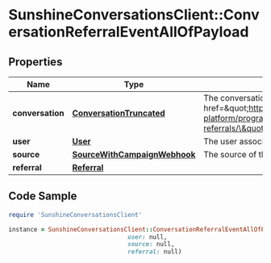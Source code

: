 # SunshineConversationsClient::ConversationReferralEventAllOfPayload

## Properties

Name | Type | Description | Notes
------------ | ------------- | ------------- | -------------
**conversation** | [**ConversationTruncated**](ConversationTruncated.md) | The conversation a user lands in after being referred. See the &lt;a href&#x3D;\&quot;https://developer.zendesk.com/documentation/conversations/messaging-platform/programmable-conversations/conversation-referrals/\&quot;&gt;conversation referrals&lt;/a&gt; guide for more details. | [optional] 
**user** | [**User**](User.md) | The user associated with the conversation. | [optional] 
**source** | [**SourceWithCampaignWebhook**](SourceWithCampaignWebhook.md) | The source of the referral. | [optional] 
**referral** | [**Referral**](Referral.md) |  | [optional] 

## Code Sample

```ruby
require 'SunshineConversationsClient'

instance = SunshineConversationsClient::ConversationReferralEventAllOfPayload.new(conversation: null,
                                 user: null,
                                 source: null,
                                 referral: null)
```


